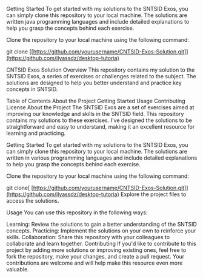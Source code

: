 Getting Started
To get started with my solutions to the SNTSID Exos, you can simply clone this repository to your local machine. The solutions are written java programming languages and include detailed explanations to help you grasp the concepts behind each exercise.


Clone the repository to your local machine using the following command:

git clone [[https://github.com/yourusername/CNTSID-Exos-Solution.git]](https://github.com/ilyassdz/desktop-tutoria)

CNTSID Exos Solution
Overview
This repository contains my solution to the SNTSID Exos, a series of exercises or challenges related to the subject. The solutions are designed to help you better understand and practice key concepts in SNTSID.

Table of Contents
About the Project
Getting Started
Usage
Contributing
License
About the Project
The SNTSID Exos are a set of exercises aimed at improving our knowledge and skills in the SNTSID field. This repository contains my solutions to these exercises. I've designed the solutions to be straightforward and easy to understand, making it an excellent resource for learning and practicing.

Getting Started
To get started with my solutions to the SNTSID Exos, you can simply clone this repository to your local machine. The solutions are written in various programming languages and include detailed explanations to help you grasp the concepts behind each exercise.

Clone the repository to your local machine using the following command:

git clone[ [https://github.com/yourusername/CNTSID-Exos-Solution.git]](https://github.com/ilyassdz/desktop-tutoria)
Explore the project files to access the solutions.

Usage
You can use this repository in the following ways:

Learning: Review the solutions to gain a better understanding of the SNTSID concepts.
Practicing: Implement the solutions on your own to reinforce your skills.
Collaboration: Share this repository with your colleagues to collaborate and learn together.
Contributing
If you'd like to contribute to this project by adding more solutions or improving existing ones, feel free to fork the repository, make your changes, and create a pull request. Your contributions are welcome and will help make this resource even more valuable.
